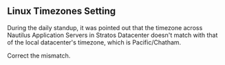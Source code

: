 ## Linux Timezones Setting

During the daily standup, it was pointed out that the timezone across Nautilus Application Servers in Stratos Datacenter doesn't match with that of the local datacenter's timezone, which is Pacific/Chatham.


Correct the mismatch.